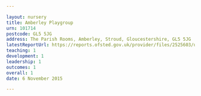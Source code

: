 ```yaml
---

layout: nursery
title: Amberley Playgroup
urn: 101714
postcode: GL5 5JG
address: The Parish Rooms, Amberley, Stroud, Gloucestershire, GL5 5JG
latestReportUrl: https://reports.ofsted.gov.uk/provider/files/2525603/urn/101714.pdf
teaching: 1
development: 1
leadership: 1
outcomes: 1
overall: 1
date: 6 November 2015

---
```

